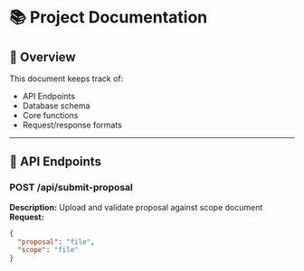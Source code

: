 # 📚 Project Documentation

## 🧠 Overview
This document keeps track of:
- API Endpoints
- Database schema
- Core functions
- Request/response formats

---

## 🧪 API Endpoints

### POST /api/submit-proposal
**Description:** Upload and validate proposal against scope document  
**Request:**
```json
{
  "proposal": "file",
  "scope": "file"
}
